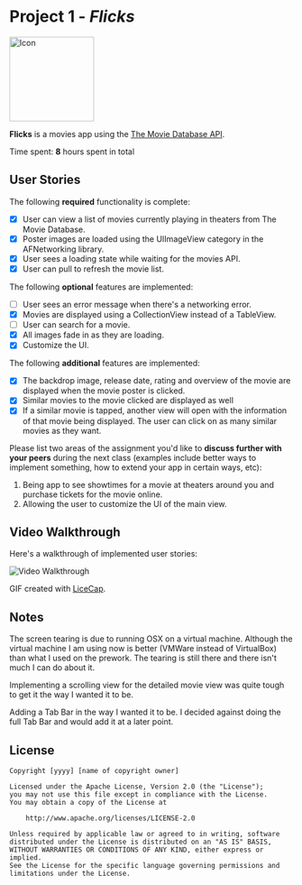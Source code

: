 # Project 1 - *Flicks*

<img src='http://i.imgur.com/tvznpKW.png' title='Icon' width='150px' alt='Icon' />

**Flicks** is a movies app using the [The Movie Database API](http://docs.themoviedb.apiary.io/#).

Time spent: **8** hours spent in total

## User Stories

The following **required** functionality is complete:

- [x] User can view a list of movies currently playing in theaters from The Movie Database.
- [x] Poster images are loaded using the UIImageView category in the AFNetworking library.
- [x] User sees a loading state while waiting for the movies API.
- [x] User can pull to refresh the movie list.

The following **optional** features are implemented:

- [ ] User sees an error message when there's a networking error.
- [x] Movies are displayed using a CollectionView instead of a TableView.
- [ ] User can search for a movie.
- [x] All images fade in as they are loading.
- [x] Customize the UI.

The following **additional** features are implemented:

- [x] The backdrop image, release date, rating and overview of the movie are displayed when the movie poster is clicked.
- [x] Similar movies to the movie clicked are displayed as well
- [x] If a similar movie is tapped, another view will open with the information of that movie being displayed. The user can click on as many similar movies as they want.

Please list two areas of the assignment you'd like to **discuss further with your peers** during the next class (examples include better ways to implement something, how to extend your app in certain ways, etc):

1. Being app to see showtimes for a movie at theaters around you and purchase tickets for the movie online.
2. Allowing the user to customize the UI of the main view.

## Video Walkthrough 

Here's a walkthrough of implemented user stories:

<img src='http://i.imgur.com/JSjFq10.gifv' title='Video Walkthrough' width='' alt='Video Walkthrough' />

GIF created with [LiceCap](http://www.cockos.com/licecap/).

## Notes

The screen tearing is due to running OSX on a virtual machine. Although the virtual machine I am using now is better (VMWare instead of VirtualBox) than what I used on the prework. The tearing is still there and there isn't much I can do about it.

Implementing a scrolling view for the detailed movie view was quite tough to get it the way I wanted it to be.

Adding a Tab Bar in the way I wanted it to be. I decided against doing the full Tab Bar and would add it at a later point.

## License

    Copyright [yyyy] [name of copyright owner]

    Licensed under the Apache License, Version 2.0 (the "License");
    you may not use this file except in compliance with the License.
    You may obtain a copy of the License at

        http://www.apache.org/licenses/LICENSE-2.0

    Unless required by applicable law or agreed to in writing, software
    distributed under the License is distributed on an "AS IS" BASIS,
    WITHOUT WARRANTIES OR CONDITIONS OF ANY KIND, either express or implied.
    See the License for the specific language governing permissions and
    limitations under the License.
